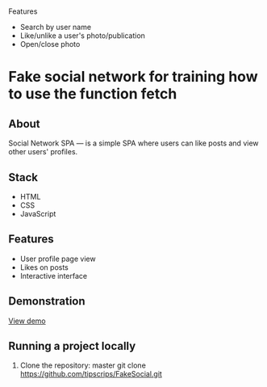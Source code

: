 # 

Features

- Search by user name
- Like/unlike a user's photo/publication
- Open/close photo

# Fake social network for training how to use the function fetch

## About
Social Network SPA — is a simple SPA where users can like posts and view other users' profiles.

## Stack
- HTML
- CSS
- JavaScript

## Features
- User profile page view
- Likes on posts
- Interactive interface

## Demonstration
[View demo](https://fake-social-network.netlify.app/)

## Running a project locally
1. Clone the repository:
   master
   git clone https://github.com/tipscrips/FakeSocial.git
